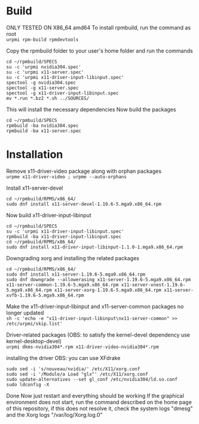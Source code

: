 ﻿# Build
ONLY TESTED ON X86_64 amd64
To install rpmbuild, run the command as root  
``urpmi rpm-build rpmdevtools``  

Copy the rpmbuild folder to your user's home folder
and run the commands  
```
cd ~/rpmbuild/SPECS
su -c 'urpmi nvidia304.spec'
su -c 'urpmi x11-server.spec'
su -c 'urpmi x11-driver-input-libinput.spec'
spectool -g nvidia304.spec
spectool -g x11-server.spec
spectool -g x11-driver-input-libinput.spec
mv *.run *.bz2 *.sh ../SOURCES/
```  

This will install the necessary dependencies
Now build the packages  

```
cd ~/rpmbuild/SPECS
rpmbuild -ba nvidia304.spec
rpmbuild -ba x11-server.spec
```  

# Installation

Remove x11-driver-video package along with orphan packages  
```urpme x11-driver-video ; urpme --auto-orphans```  

Install x11-server-devel  
```
cd ~/rpmbuild/RPMS/x86_64/
sudo dnf install x11-server-devel-1.19.6-5.mga9.x86_64.rpm
```  

Now build x11-driver-input-libinput  
```
cd ~/rpmbuild/SPECS
su -c 'urpmi x11-driver-input-libinput.spec'
rpmbuild -ba x11-driver-input-libinput.spec
cd ~/rpmbuild/RPMS/x86_64/
sudo dnf install x11-driver-input-libinput-1.1.0-1.mga9.x86_64.rpm
```  

Downgrading xorg and installing the related packages  
```
cd ~/rpmbuild/RPMS/x86_64/
sudo dnf install x11-server-1.19.6-5.mga9.x86_64.rpm
sudo dnf downgrade --allowerasing x11-server-1.19.6-5.mga9.x86_64.rpm x11-server-common-1.19.6-5.mga9.x86_64.rpm x11-server-xnest-1.19.6-5.mga9.x86_64.rpm x11-server-xorg-1.19.6-5.mga9.x86_64.rpm x11-server-xvfb-1.19.6-5.mga9.x86_64.rpm
```  

Make the x11-driver-input-libinput and x11-server-common packages no longer updated  
```sh -c 'echo -e "x11-driver-input-libinput\nx11-server-common" >> /etc/urpmi/skip.list'```  

Driver-related packages (OBS: to satisfy the kernel-devel dependency use kernel-desktop-devel)  
```urpmi dkms-nvidia304*.rpm x11-driver-video-nvidia304*.rpm```  

installing the driver OBS: you can use XFdrake  
```
sudo sed -i 's/nouveau/nvidia/' /etc/X11/xorg.conf
sudo sed -i '/Module/a Load "glx"' /etc/X11/xorg.conf
sudo update-alternatives --set gl_conf /etc/nvidia304/ld.so.conf
sudo ldconfig -X
```  

Done
Now just restart and everything should be working
If the graphical environment does not start, run the command described on the home page of this repository, if this does not resolve it, check the system logs "dmesg" and the Xorg logs "/var/log/Xorg.log.0"
